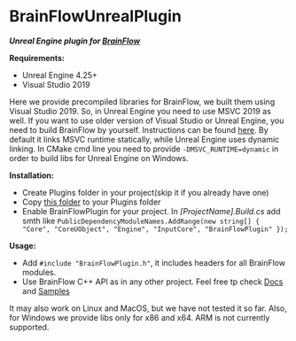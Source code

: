 # BrainFlowUnrealPlugin

***Unreal Engine plugin for [BrainFlow](https://github.com/brainflow-dev/brainflow)***

**Requirements:**

* Unreal Engine 4.25+
* Visual Studio 2019

Here we provide precompiled libraries for BrainFlow, we built them using Visual Studio 2019. So, in Unreal Engine you need to use MSVC 2019 as well. If you want to use older version of Visual Studio or Unreal Engine, you need to build BrainFlow by yourself. Instructions can be found [here](https://brainflow.readthedocs.io/en/stable/BuildBrainFlow.html#compilation-of-core-module-and-c-binding).
By default it links MSVC runtime statically, while Unreal Engine uses dynamic linking. In CMake cmd line you need to provide `-DMSVC_RUNTIME=dynamic` in order to build libs for Unreal Engine on Windows.

**Installation:**

* Create Plugins folder in your project(skip it if you already have one)
* Copy [this folder](https://github.com/brainflow-dev/BrainFlowUnrealPlugin/tree/master/BrainFlowPlugin) to your Plugins folder
* Enable BrainFlowPlugin for your project. In *[ProjectName].Build.cs* add smth like `PublicDependencyModuleNames.AddRange(new string[] { "Core", "CoreUObject", "Engine", "InputCore", "BrainFlowPlugin" });`

**Usage:**

* Add `#include "BrainFlowPlugin.h"`, it includes headers for all BrainFlow modules.
* Use BrainFlow C++ API as in any other project. Feel free tp check [Docs](https://brainflow.readthedocs.io/en/stable/UserAPI.html#c-api-reference) and [Samples](https://brainflow.readthedocs.io/en/stable/Examples.html#id1) 


It may also work on Linux and MacOS, but we have not tested it so far. Also, for Windows we provide libs only for x86 and x64. ARM is not currently supported.
